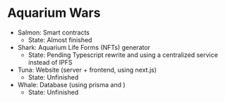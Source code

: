 # Aquarium Wars

* Salmon: Smart contracts
  - State: Almost finished
* Shark: Aquarium Life Forms (NFTs) generator
  - State: Pending Typescript rewrite and using a centralized service instead of IPFS
* Tuna: Website (server + frontend, using next.js)
  - State: Unfinished
* Whale: Database (using prisma and )
  - State: Unfinished
